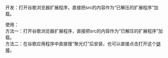 开发：打开谷歌浏览器扩展程序，直接把src的内容作为“已解压的扩展程序”加载。

使用：<br>
方法一：打开谷歌浏览器扩展程序，直接把src的内容作为“已解压的扩展程序”加载。<br>
方法二：在谷歌应用程序中直接搜“聚光灯”后安装，也可以直接点击打开这个[链接](https://chrome.google.com/webstore/detail/emfhbanibkdnaleekjbejkocpeapahjm)。
